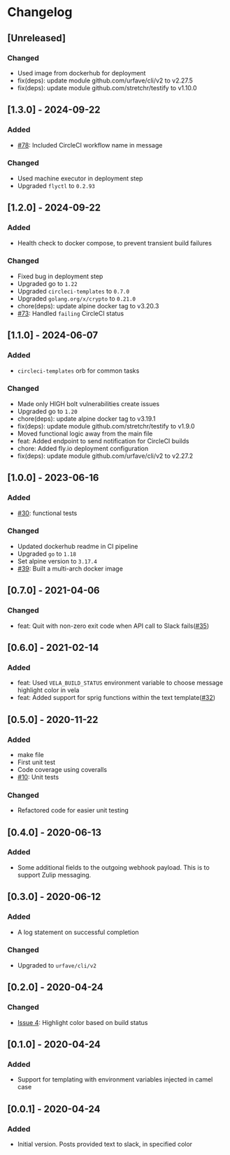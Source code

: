 # Changelog

## [Unreleased]
### Changed
- Used image from dockerhub for deployment
- fix(deps): update module github.com/urfave/cli/v2 to v2.27.5
- fix(deps): update module github.com/stretchr/testify to v1.10.0

## [1.3.0] - 2024-09-22
### Added
- [#78](https://github.com/devatherock/simple-slack/issues/78): Included CircleCI workflow name in message

### Changed
- Used machine executor in deployment step
- Upgraded `flyctl` to `0.2.93`

## [1.2.0] - 2024-09-22
### Added
- Health check to docker compose, to prevent transient build failures

### Changed
- Fixed bug in deployment step
- Upgraded go to `1.22`
- Upgraded `circleci-templates` to `0.7.0`
- Upgraded `golang.org/x/crypto` to `0.21.0`
- chore(deps): update alpine docker tag to v3.20.3
- [#73](https://github.com/devatherock/simple-slack/issues/73): Handled `failing` CircleCI status

## [1.1.0] - 2024-06-07
### Added
- `circleci-templates` orb for common tasks

### Changed
- Made only HIGH bolt vulnerabilities create issues
- Upgraded go to `1.20`
- chore(deps): update alpine docker tag to v3.19.1
- fix(deps): update module github.com/stretchr/testify to v1.9.0
- Moved functional logic away from the main file
- feat: Added endpoint to send notification for CircleCI builds
- chore: Added fly.io deployment configuration
- fix(deps): update module github.com/urfave/cli/v2 to v2.27.2

## [1.0.0] - 2023-06-16
### Added
- [#30](https://github.com/devatherock/simple-slack/issues/30): functional tests

### Changed
- Updated dockerhub readme in CI pipeline
- Upgraded `go` to `1.18`
- Set alpine version to `3.17.4`
- [#39](https://github.com/devatherock/simple-slack/issues/39): Built a multi-arch docker image

## [0.7.0] - 2021-04-06
### Changed
- feat: Quit with non-zero exit code when API call to Slack fails([#35](https://github.com/devatherock/simple-slack/issues/35))

## [0.6.0] - 2021-02-14
### Added
- feat: Used `VELA_BUILD_STATUS` environment variable to choose message highlight color in vela
- feat: Added support for sprig functions within the text template([#32](https://github.com/devatherock/simple-slack/issues/32))

## [0.5.0] - 2020-11-22
### Added
- make file
- First unit test
- Code coverage using coveralls
- [#10](https://github.com/devatherock/simple-slack/issues/10): Unit tests

### Changed
-   Refactored code for easier unit testing

## [0.4.0] - 2020-06-13
### Added
- Some additional fields to the outgoing webhook payload. This is to support Zulip messaging.

## [0.3.0] - 2020-06-12
### Added
- A log statement on successful completion

### Changed
- Upgraded to `urfave/cli/v2`

## [0.2.0] - 2020-04-24
### Changed
- [Issue 4](https://github.com/devatherock/simple-slack/issues/4): Highlight color based on build status

## [0.1.0] - 2020-04-24
### Added
- Support for templating with environment variables injected in camel case

## [0.0.1] - 2020-04-24
### Added
- Initial version. Posts provided text to slack, in specified color